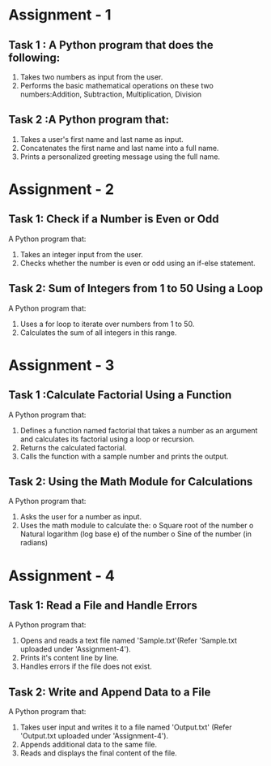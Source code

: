 # Assignment - 1
## Task 1 : A Python program that does the following:
1.  Takes two numbers as input from the user.
2.  Performs the basic mathematical operations on these two numbers:Addition, Subtraction, Multiplication, Division

## Task 2 :A Python program that:
1.  Takes a user's first name and last name as input.
2.  Concatenates the first name and last name into a full name.
3.  Prints a personalized greeting message using the full name.

##

# Assignment - 2
## Task 1: Check if a Number is Even or Odd
A Python program that:
1. 	Takes an integer input from the user.
2. 	Checks whether the number is even or odd using an if-else statement.

## Task 2: Sum of Integers from 1 to 50 Using a Loop
A Python program that:
1.   Uses a for loop to iterate over numbers from 1 to 50.
2.   Calculates the sum of all integers in this range.

##

# Assignment - 3
## Task 1 :Calculate Factorial Using a Function 
A Python program that:
1.   Defines a function named factorial that takes a number as an argument and calculates its factorial using a loop or recursion.
2.   Returns the calculated factorial.
3.   Calls the function with a sample number and prints the output.

## Task 2: Using the Math Module for Calculations
A Python program that:
1.   Asks the user for a number as input.
2.   Uses the math module to calculate the:
o   Square root of the number
o   Natural logarithm (log base e) of the number
o   Sine of the number (in radians)

# Assignment - 4
## Task 1: Read a File and Handle Errors 
A Python program that:
1.   Opens and reads a text file named 'Sample.txt'(Refer 'Sample.txt uploaded under 'Assignment-4').
2.   Prints it's content line by line.
3.   Handles errors if the file does not exist.

## Task 2: Write and Append Data to a File
A Python program that:
1.   Takes user input and writes it to a file named 'Output.txt' (Refer 'Output.txt uploaded under 'Assignment-4').
2.   Appends additional data to the same file.
3.   Reads and displays the final content of the file.

